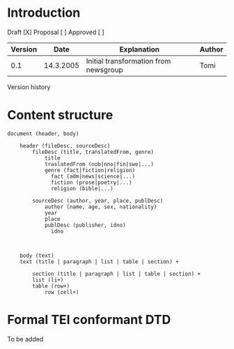 Introduction
============

Draft \[X\] Proposal \[ \] Approved \[ \]

| Version | Date      | Explanation                           | Author |
|---------|-----------|---------------------------------------|--------|
| 0.1     | 14.3.2005 | Initial transformation from newsgroup | Tomi   |

Version history

Content structure
=================

    document (header, body)

        header (fileDesc, sourceDesc)
            fileDesc (title, translatedFrom, genre)
                title
                traslatedFrom (nob|nno|fin|swe|...)
                genre (fact|fiction|religion)
                  fact (adm|news|science|...)
                  fiction (prose|poetry|...)
                  religion (bible|...)

            sourceDesc (author, year, place, publDesc)
                author (name, age, sex, nationality)
                year
                place
                publDesc (publisher, idno)
                  idno



        body (text)
        text (title | paragraph | list | table | section) +

            section (title | paragraph | list | table | section) +
            list (li+)
            table (row+)
                row (cell+)

Formal TEI conformant DTD
=========================

To be added
